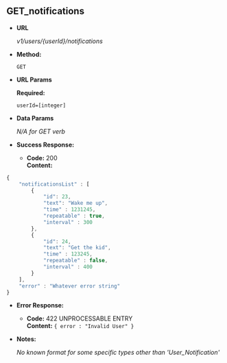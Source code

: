 **GET_notifications**
----
  

* **URL**

  _v1/users/{userId}/notifications_

* **Method:**
  
  `GET` 
  
*  **URL Params**

   **Required:**
 
   `userId=[integer]`


* **Data Params**

  _N/A for GET verb_

* **Success Response:** 

  * **Code:** 200 <br />
    **Content:** 
```javascript
{
    "notificationsList" : [
        {
            "id": 23,
            "text": "Wake me up",
            "time" : 1231245,
            "repeatable" : true,
            "interval" : 300
        },
        {
            "id": 24,
            "text": "Get the kid",
            "time" : 123245,
            "repeatable" : false,
            "interval" : 400
        }
    ],
    "error" : "Whatever error string"
}
```
 
* **Error Response:**

  * **Code:** 422 UNPROCESSABLE ENTRY <br />
    **Content:** `{ error : "Invalid User" }`


* **Notes:**

    _No known format for some specific types other than 'User_Notification'_
 
